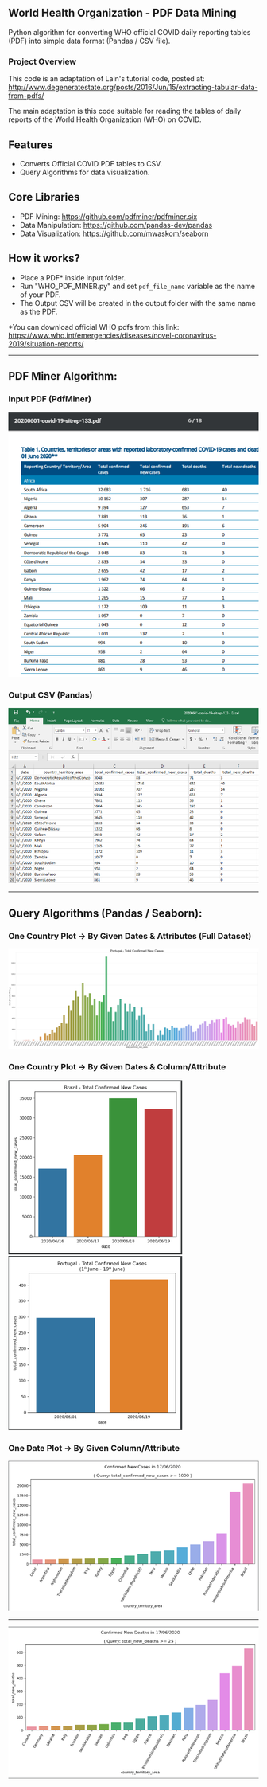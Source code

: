 ## World Health Organization - PDF Data Mining
Python algorithm for converting WHO official COVID daily reporting tables (PDF) into simple data format (Pandas / CSV file).

### Project Overview

This code is an adaptation of Lain's tutorial code, posted at:
http://www.degeneratestate.org/posts/2016/Jun/15/extracting-tabular-data-from-pdfs/

The main adaptation is this code suitable for reading the tables of daily reports of the World Health Organization (WHO) on COVID.

## Features
- Converts Official COVID PDF tables to CSV.
- Query Algorithms for data visualization.

## Core Libraries
- PDF Mining: https://github.com/pdfminer/pdfminer.six
- Data Manipulation: https://github.com/pandas-dev/pandas
- Data Visualization: https://github.com/mwaskom/seaborn 

## How it works?
* Place a PDF* inside input folder.
* Run "WHO_PDF_MINER.py" and set <codE>pdf_file_name</code> variable as the name of your PDF.
* The Output CSV will be created in the output folder with the same name as the PDF.

*You can download official WHO pdfs from this link: https://www.who.int/emergencies/diseases/novel-coronavirus-2019/situation-reports/


<hr/>

## PDF Miner Algorithm:

### Input PDF (PdfMiner)
<img src="examples_imgs/pdf_miner_input.png"/>

### Output CSV (Pandas)
<img src="examples_imgs/pdf_miner_output.png"/>

<hr/>

## Query Algorithms (Pandas / Seaborn):

### One Country Plot -> By Given Dates & Attributes (Full Dataset)
<img src="dataset_query_output.png"/>

### One Country Plot -> By Given Dates & Column/Attribute
<img src="examples_imgs/new_cases_by_country.png" width="350"/>  <img src="examples_imgs/new_cases_by_country_compare_dates.png" width="350"/>

### One Date Plot -> By Given Column/Attribute
<img src="examples_imgs/new_cases_by_date.png"/>
<hr/>
<img src="examples_imgs/new_deaths_by_date.png"/>
